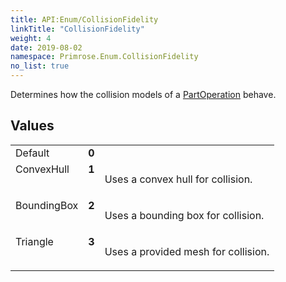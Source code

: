 ```yaml
---
title: API:Enum/CollisionFidelity
linkTitle: "CollisionFidelity"
weight: 4
date: 2019-08-02
namespace: Primrose.Enum.CollisionFidelity
no_list: true
---
```

<p class="summary">

Determines how the collision models of a <a href="/docs/api-reference/Class/PartOperation/" >PartOperation</a> behave.

</p>
 
## Values
 
<table class="studiohide">
<tbody>
<tr class="enum-row">
<td style="vertical-align:top;white-space:normal;">
<span class="name"">Default</span></td>
<td style="vertical-align:top;white-space:normal;">
<b class="value"">0</b></td>
<td style="vertical-align:top;white-space:normal;">
</td>
</tr>
<tr class="enum-row">
<td style="vertical-align:top;white-space:normal;">
<span class="name"">ConvexHull</span></td>
<td style="vertical-align:top;white-space:normal;">
<b class="value"">1</b></td>
<td style="vertical-align:top;white-space:normal;">
<p>
Uses a convex hull for collision.
</p></td>
</tr>
<tr class="enum-row">
<td style="vertical-align:top;white-space:normal;">
<span class="name"">BoundingBox</span></td>
<td style="vertical-align:top;white-space:normal;">
<b class="value"">2</b></td>
<td style="vertical-align:top;white-space:normal;">
<p>
Uses a bounding box for collision.
</p></td>
</tr>
<tr class="enum-row">
<td style="vertical-align:top;white-space:normal;">
<span class="name"">Triangle</span></td>
<td style="vertical-align:top;white-space:normal;">
<b class="value"">3</b></td>
<td style="vertical-align:top;white-space:normal;">
<p>
Uses a provided mesh for collision.
</p></td>
</tr>
</tbody>
</table>
